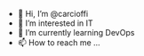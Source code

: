 - 👋 Hi, I’m @carcioffi
- 👀 I’m interested in IT
- 🌱 I’m currently learning DevOps
- 📫 How to reach me ...

<!---
carcioffi/carcioffi is a ✨ special ✨ repository because its `README.md` (this file) appears on your GitHub profile.
You can click the Preview link to take a look at your changes.
--->
